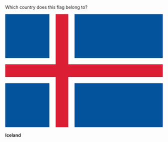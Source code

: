 Which country does this flag belong to?

![Flag of Iceland](images/Flag_of_Iceland.svg)
<!--question-->
**Iceland**